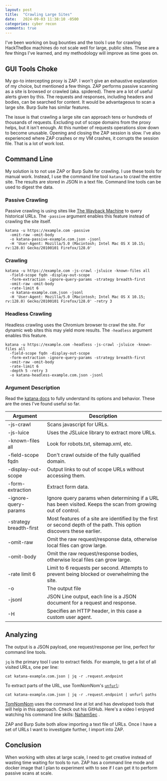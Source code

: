 ```yaml
---
layout: post
title:  "Crawling Large Sites"
date:   2024-09-03 11:38:10 -0500
categories: cyber recon
comments: true
---
```


I've been working on bug bounties and the tools I use for crawling HackTheBox machines do not scale well for large, public sites. These are a few things I've learned, and my methodology will improve as time goes on.

## GUI Tools Choke

My go-to intercepting proxy is ZAP. I won't give an exhaustive explanation of my choice, but
mentioned a few things. ZAP performs passive scanning as a site is browsed or crawled
(aka. spidered). There are a lot of useful alerts given by this. The requests and responses,
including headers and bodies, can be searched for content. It would be advantageous to scan a
large site. Burp Suite has similar features.

The issue is that crawling a large site can approach tens or hundreds of thousands of requests. Excluding out of scope domains from the proxy helps, but it isn't enough. At this number of
requests operations slow down to become unusable. Opening and closing the ZAP session is slow.
I've also experienced where ZAP crashes or my VM crashes, it corrupts the session file. That is
a lot of work lost.

## Command Line

My solution is to not use ZAP or Burp Suite for crawling. I use these tools for manual work. Instead,
I use the command line tool `katana` to crawl the entire site. The results are stored in JSON in a text file. Command line tools can be used to digest the data.

### Passive Crawling

Passive crawling is using sites like [The Wayback Machine](https://web.archive.org) to query
historical URLs. The `-passive` argument enables this feature instead of crawling the site itself.

```shell
katana -u https://example.com -passive
  -omit-raw -omit-body
  -o katana-passive-example.com.json -jsonl
  -H 'User-Agent: Mozilla/5.0 (Macintosh; Intel Mac OS X 10.15; rv:128.0) Gecko/20100101 Firefox/128.0'
```

### Crawling

```shell
katana -u https://example.com -js-crawl -jsluice -known-files all
  -field-scope fqdn -display-out-scope
  -form-extraction -ignore-query-params -strategy breadth-first
  -omit-raw -omit-body 
  -rate-limit 6
  -o katana-example.com.json -jsonl
  -H 'User-Agent: Mozilla/5.0 (Macintosh; Intel Mac OS X 10.15; rv:128.0) Gecko/20100101 Firefox/128.0' -retry 3
```

### Headless Crawling

Headless crawling uses the Chromium browser to crawl the site. For dynamic web sites this may yield more results. The `-headless` argument enables this feature.

```shell
katana -u https://example.com -headless -js-crawl -jsluice -known-files all
  -field-scope fqdn -display-out-scope
  -form-extraction -ignore-query-params -strategy breadth-first
  -omit-raw -omit-body
  -rate-limit 6
  -depth 5 -retry 3
  -o katana-headless-example.com.json -jsonl
```

### Argument Description

Read the [katana docs](https://github.com/projectdiscovery/katana) to fully understand
its options and behavior. These are the ones I've found useful so far.

| Argument | Description                                                                                                           |
|----------|-----------------------------------------------------------------------------------------------------------------------|
| -js-crawl | Scans javascript for URLs.                                                                                            |
| -js-luice | Uses the JSLuice library to extract more URLs.                                                                        |
| -known-files all | Look for robots.txt, sitemap.xml, etc.                                                                                |
| -field-scope fqdn | Don't crawl outside of the fully qualified domain.                                                                    |
| -display-out-scope | Output links to out of scope URLs without accessing them.                                                             |
| -form-extraction | Extract form data.                                                                                                    |
| -ignore-query-params | Ignore query params when determining if a URL has been visited. Keeps the scan from growing out of control.           |
| -strategy breadth-first | Most features of a site are identified by the first or second depth of the path. This option discovers these earlier. |
| -omit-raw | Omit the raw request/response data, otherwise local files can grow large.                                             |
| -omit-body | Omit the raw request/response bodies, otherwise local files can grow large.                                           |
| -rate limit 6 | Limit to 6 requests per second. Attempts to prevent being blocked or overwhelming the site. |
| -o | The output file                                                                                                       |
| -jsonl | JSON Line output, each line is a JSON document for a request and response.                                            |
| -H | Specifies an HTTP header, in this case a custom user agent.                                                           |

## Analyzing

The output is a JSON payload, one request/response per line, perfect for command line tools.

`jq` is the primary tool I use to extract fields. For example, to get a list of all visited
URLs, one per line:

```shell
cat katana-example.com.json | jq -r .request.endpoint
```

To extract parts of the URL, use TomNomNom's [`unfurl`](https://github.com/tomnomnom/unfurl):

```shell
cat katana-example.com.json | jq -r .request.endpoint | unfurl paths
```

[TomNomNom](https://github.com/tomnomnom) uses the command line at lot and has developed tools
that will help in this approach. Check out his GitHub. Here's a video I enjoyed watching his command line skills: [NahamSec](https://youtu.be/SYExiynPEKM?si=FffUMrrv5sCdDTgM) .

ZAP and Burp Suite both allow importing a text file of URLs. Once I have a set of URLs I want to investigate further, I import into ZAP.

## Conclusion

When working with sites at large scale, I need to get creative instead of wasting time waiting for
tools to run. ZAP has a command line mode and docker image that I plan to experiment with to see if
I can get it to perform passive scans at scale.
